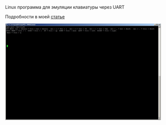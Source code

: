 Linux программа для эмуляции клавиатуры через UART  

Подробности в моей [статье](https://habr.com/ru/post/326112)  
  
  
![screenshot](https://github.com/Mak2k2/Portfolio/blob/master/C%2B%2B%20Remote-HIDKeyboard/a0a98b05b6214dfc85d03ba848432584.jpg)
